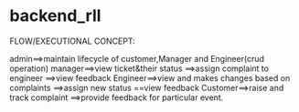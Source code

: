 # backend_rll
FLOW/EXECUTIONAL CONCEPT:

admin==>maintain lifecycle of customer,Manager and Engineer(crud operation)
manager==>view ticket&their status
            ==>assign complaint to engineer
             ==>view feedback
Engineer==>view and makes changes based on complaints
              ==>assign new status
               ==view feedback
Customer==>raise and track complaint
                ==>provide feedback for particular event.
